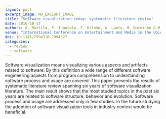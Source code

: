 ```yaml
---
layout: post
excerpt_image: NO_EXCERPT_IMAGE
title: "Software visualization today: systematic literature review"
date: 2016-10-17
authors: A. Mattila, P. Ihantola, T. Kilamo, A. Luoto, M. Nurminen & H. Väätäjä
venue: "International Conference on Entertainment and Media in the Ubiquitous Era"
doi: 10.1145/2994310.2994327
categories:
  - review
  - software
---
```

Software visualization means visualizing various aspects and artifacts related to software. By this definition a wide range of different software engineering aspects from program comprehension to understanding software process and usage are covered. This paper presents the results of systematic literature review spanning six years of software visualization literature. The main result shows that the most studied topics in the past six years are related to software structure, behavior and evolution. Software process and usage are addressed only in few studies. In the future studying the adoption of software visualization tools in industry context would be beneficial.
